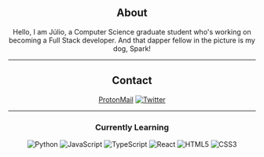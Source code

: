<div align="center">
  
## About
Hello, I am Júlio, a Computer Science graduate student who's working on becoming a Full Stack developer. And that dapper fellow in the picture is my dog, Spark!
  
-------------------

## Contact
[ProtonMail](https://img.shields.io/badge/jlxmns@pm.me-%238B89CC.svg?style=for-the-badge&logo=ProtonMail&logoColor=white) <a href="https://twitter.com/jlxmns">![Twitter](https://img.shields.io/badge/jlxmns-%231DA1F2.svg?style=for-the-badge&logo=Twitter&logoColor=white)</a>
  
-------------------
  
### Currently Learning
  
![Python](https://img.shields.io/badge/python-%2314354C.svg?style=for-the-badge&logo=python&logoColor=white) ![JavaScript](https://img.shields.io/badge/javascript-%23323330.svg?style=for-the-badge&logo=javascript&logoColor=%23F7DF1E) ![TypeScript](https://img.shields.io/badge/typescript-%233178C6.svg?style=for-the-badge&logo=typescript&logoColor=white) ![React](https://img.shields.io/badge/React-61DAFB.svg?style=for-the-badge&logo=react&logoColor=white) ![HTML5](https://img.shields.io/badge/html5-%23E34F26.svg?style=for-the-badge&logo=html5&logoColor=white) ![CSS3](https://img.shields.io/badge/CSS3-1572B6.svg?style=for-the-badge&logo=css3&logoColor=white)
